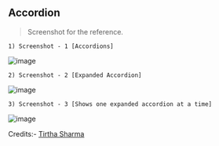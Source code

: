 ## Accordion

> Screenshot for the reference.

    1) Screenshot - 1 [Accordions]

![image](https://github.com/user-attachments/assets/71cb83d4-93fe-46a5-812d-f88b73485ba9)

    2) Screenshot - 2 [Expanded Accordion]

![image](https://github.com/user-attachments/assets/419c4208-ba6a-4011-b88a-a4503e47c7c3)

    3) Screenshot - 3 [Shows one expanded accordion at a time]

![image](https://github.com/user-attachments/assets/fe58c2f2-667e-4b63-a61a-881ec8e61fdb)


Credits:- [Tirtha Sharma](https://github.com/genze121 "Tirtha Sharma")
